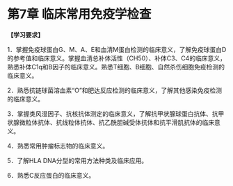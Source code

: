 # 第7章 临床常用免疫学检查

**【学习要求】**

1．掌握免疫球蛋白G、M、A、E和血清M蛋白检测的临床意义，了解免疫球蛋白D的参考值和临床意义。掌握血清总补体活性（CH50）、补体C3、C4的临床意义，熟悉补体C1q和B因子的临床意义。熟悉T细胞、B细胞、自然杀伤细胞免疫检测的临床意义。

2．熟悉抗链球菌溶血素“O”和肥达反应检测的临床意义，了解其他感染免疫检测的临床意义。

3．掌握类风湿因子、抗核抗体测定的临床意义，了解抗甲状腺球蛋白抗体、抗甲状腺微粒体抗体、抗线粒体抗体、抗乙酰胆碱受体抗体和抗平滑肌抗体的临床意义。

4．熟悉常用肿瘤标志物的临床意义。

5．了解HLA DNA分型的常用方法种类及临床应用。

6．熟悉C反应蛋白的临床意义。